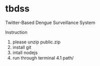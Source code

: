 # tbdss
Twitter-Based Dengue Surveillance System

Instruction

1. please unzip public.zip 
2. install git
3. intall nodejs
4. run through terminal
 4.1 path/

